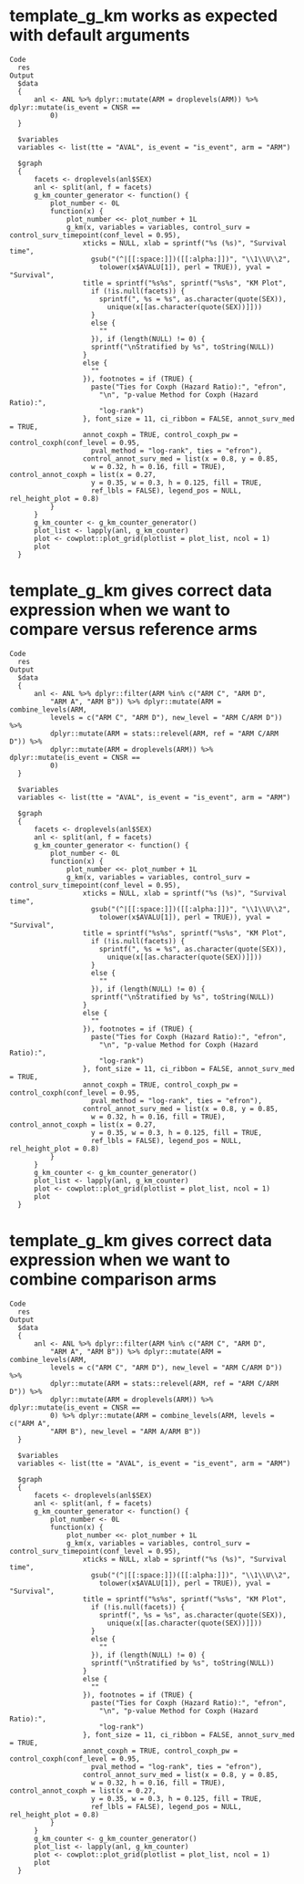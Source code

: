 # template_g_km works as expected with default arguments

    Code
      res
    Output
      $data
      {
          anl <- ANL %>% dplyr::mutate(ARM = droplevels(ARM)) %>% dplyr::mutate(is_event = CNSR == 
              0)
      }
      
      $variables
      variables <- list(tte = "AVAL", is_event = "is_event", arm = "ARM")
      
      $graph
      {
          facets <- droplevels(anl$SEX)
          anl <- split(anl, f = facets)
          g_km_counter_generator <- function() {
              plot_number <- 0L
              function(x) {
                  plot_number <<- plot_number + 1L
                  g_km(x, variables = variables, control_surv = control_surv_timepoint(conf_level = 0.95), 
                      xticks = NULL, xlab = sprintf("%s (%s)", "Survival time", 
                        gsub("(^|[[:space:]])([[:alpha:]])", "\\1\\U\\2", 
                          tolower(x$AVALU[1]), perl = TRUE)), yval = "Survival", 
                      title = sprintf("%s%s", sprintf("%s%s", "KM Plot", 
                        if (!is.null(facets)) {
                          sprintf(", %s = %s", as.character(quote(SEX)), 
                            unique(x[[as.character(quote(SEX))]]))
                        }
                        else {
                          ""
                        }), if (length(NULL) != 0) {
                        sprintf("\nStratified by %s", toString(NULL))
                      }
                      else {
                        ""
                      }), footnotes = if (TRUE) {
                        paste("Ties for Coxph (Hazard Ratio):", "efron", 
                          "\n", "p-value Method for Coxph (Hazard Ratio):", 
                          "log-rank")
                      }, font_size = 11, ci_ribbon = FALSE, annot_surv_med = TRUE, 
                      annot_coxph = TRUE, control_coxph_pw = control_coxph(conf_level = 0.95, 
                        pval_method = "log-rank", ties = "efron"), 
                      control_annot_surv_med = list(x = 0.8, y = 0.85, 
                        w = 0.32, h = 0.16, fill = TRUE), control_annot_coxph = list(x = 0.27, 
                        y = 0.35, w = 0.3, h = 0.125, fill = TRUE, 
                        ref_lbls = FALSE), legend_pos = NULL, rel_height_plot = 0.8)
              }
          }
          g_km_counter <- g_km_counter_generator()
          plot_list <- lapply(anl, g_km_counter)
          plot <- cowplot::plot_grid(plotlist = plot_list, ncol = 1)
          plot
      }
      

# template_g_km gives correct data expression when we want to compare versus reference arms

    Code
      res
    Output
      $data
      {
          anl <- ANL %>% dplyr::filter(ARM %in% c("ARM C", "ARM D", 
              "ARM A", "ARM B")) %>% dplyr::mutate(ARM = combine_levels(ARM, 
              levels = c("ARM C", "ARM D"), new_level = "ARM C/ARM D")) %>% 
              dplyr::mutate(ARM = stats::relevel(ARM, ref = "ARM C/ARM D")) %>% 
              dplyr::mutate(ARM = droplevels(ARM)) %>% dplyr::mutate(is_event = CNSR == 
              0)
      }
      
      $variables
      variables <- list(tte = "AVAL", is_event = "is_event", arm = "ARM")
      
      $graph
      {
          facets <- droplevels(anl$SEX)
          anl <- split(anl, f = facets)
          g_km_counter_generator <- function() {
              plot_number <- 0L
              function(x) {
                  plot_number <<- plot_number + 1L
                  g_km(x, variables = variables, control_surv = control_surv_timepoint(conf_level = 0.95), 
                      xticks = NULL, xlab = sprintf("%s (%s)", "Survival time", 
                        gsub("(^|[[:space:]])([[:alpha:]])", "\\1\\U\\2", 
                          tolower(x$AVALU[1]), perl = TRUE)), yval = "Survival", 
                      title = sprintf("%s%s", sprintf("%s%s", "KM Plot", 
                        if (!is.null(facets)) {
                          sprintf(", %s = %s", as.character(quote(SEX)), 
                            unique(x[[as.character(quote(SEX))]]))
                        }
                        else {
                          ""
                        }), if (length(NULL) != 0) {
                        sprintf("\nStratified by %s", toString(NULL))
                      }
                      else {
                        ""
                      }), footnotes = if (TRUE) {
                        paste("Ties for Coxph (Hazard Ratio):", "efron", 
                          "\n", "p-value Method for Coxph (Hazard Ratio):", 
                          "log-rank")
                      }, font_size = 11, ci_ribbon = FALSE, annot_surv_med = TRUE, 
                      annot_coxph = TRUE, control_coxph_pw = control_coxph(conf_level = 0.95, 
                        pval_method = "log-rank", ties = "efron"), 
                      control_annot_surv_med = list(x = 0.8, y = 0.85, 
                        w = 0.32, h = 0.16, fill = TRUE), control_annot_coxph = list(x = 0.27, 
                        y = 0.35, w = 0.3, h = 0.125, fill = TRUE, 
                        ref_lbls = FALSE), legend_pos = NULL, rel_height_plot = 0.8)
              }
          }
          g_km_counter <- g_km_counter_generator()
          plot_list <- lapply(anl, g_km_counter)
          plot <- cowplot::plot_grid(plotlist = plot_list, ncol = 1)
          plot
      }
      

# template_g_km gives correct data expression when we want to combine comparison arms

    Code
      res
    Output
      $data
      {
          anl <- ANL %>% dplyr::filter(ARM %in% c("ARM C", "ARM D", 
              "ARM A", "ARM B")) %>% dplyr::mutate(ARM = combine_levels(ARM, 
              levels = c("ARM C", "ARM D"), new_level = "ARM C/ARM D")) %>% 
              dplyr::mutate(ARM = stats::relevel(ARM, ref = "ARM C/ARM D")) %>% 
              dplyr::mutate(ARM = droplevels(ARM)) %>% dplyr::mutate(is_event = CNSR == 
              0) %>% dplyr::mutate(ARM = combine_levels(ARM, levels = c("ARM A", 
              "ARM B"), new_level = "ARM A/ARM B"))
      }
      
      $variables
      variables <- list(tte = "AVAL", is_event = "is_event", arm = "ARM")
      
      $graph
      {
          facets <- droplevels(anl$SEX)
          anl <- split(anl, f = facets)
          g_km_counter_generator <- function() {
              plot_number <- 0L
              function(x) {
                  plot_number <<- plot_number + 1L
                  g_km(x, variables = variables, control_surv = control_surv_timepoint(conf_level = 0.95), 
                      xticks = NULL, xlab = sprintf("%s (%s)", "Survival time", 
                        gsub("(^|[[:space:]])([[:alpha:]])", "\\1\\U\\2", 
                          tolower(x$AVALU[1]), perl = TRUE)), yval = "Survival", 
                      title = sprintf("%s%s", sprintf("%s%s", "KM Plot", 
                        if (!is.null(facets)) {
                          sprintf(", %s = %s", as.character(quote(SEX)), 
                            unique(x[[as.character(quote(SEX))]]))
                        }
                        else {
                          ""
                        }), if (length(NULL) != 0) {
                        sprintf("\nStratified by %s", toString(NULL))
                      }
                      else {
                        ""
                      }), footnotes = if (TRUE) {
                        paste("Ties for Coxph (Hazard Ratio):", "efron", 
                          "\n", "p-value Method for Coxph (Hazard Ratio):", 
                          "log-rank")
                      }, font_size = 11, ci_ribbon = FALSE, annot_surv_med = TRUE, 
                      annot_coxph = TRUE, control_coxph_pw = control_coxph(conf_level = 0.95, 
                        pval_method = "log-rank", ties = "efron"), 
                      control_annot_surv_med = list(x = 0.8, y = 0.85, 
                        w = 0.32, h = 0.16, fill = TRUE), control_annot_coxph = list(x = 0.27, 
                        y = 0.35, w = 0.3, h = 0.125, fill = TRUE, 
                        ref_lbls = FALSE), legend_pos = NULL, rel_height_plot = 0.8)
              }
          }
          g_km_counter <- g_km_counter_generator()
          plot_list <- lapply(anl, g_km_counter)
          plot <- cowplot::plot_grid(plotlist = plot_list, ncol = 1)
          plot
      }
      

